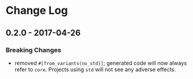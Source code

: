 # Change Log

## 0.2.0 - 2017-04-26

### Breaking Changes
- removed `#[from_variants(no_std)]`; generated code will now always refer to `core`. Projects using `std` will not see any adverse effects.